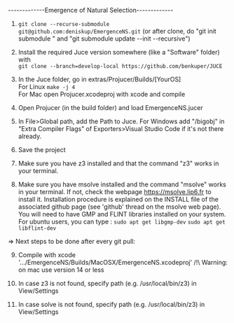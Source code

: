 -------------Emergence of Natural Selection-------------

1. ```git clone --recurse-submodule git@github.com:deniskup/EmergenceNS.git``` (or after clone, do "git init submodule " and "git submodule update --init --recursive")

2. Install the required Juce version somewhere (like a "Software" folder) with <br>
 ```git clone --branch=develop-local https://github.com/benkuper/JUCE```

3. In the Juce folder, go in extras/Projucer/Builds/[YourOS] <br>
   For Linux ```make -j 4```<br>
   For Mac open  Projucer.xcodeproj with xcode and compile<br>
   
4. Open Projucer (in the build folder) and load EmergenceNS.jucer<br>

5. In File>Global path, add the Path to Juce. For Windows add "/bigobj" in "Extra Compiler Flags" of Exporters>Visual Studio Code if it's not there already.

6. Save the project

7. Make sure you have z3 installed and that the command "z3" works in your terminal.

8. Make sure you have msolve installed and the command "msolve" works in your terminal.
If not, check the webpage https://msolve.lip6.fr to install it. Installation procedure is explained on the INSTALL file of the associated github page (see 'github' thread on the msolve web page).
You will need to have GMP and FLINT libraries installed on your system. For ubuntu users, you can type :
   ```sudo apt get libgmp-dev```
   ```sudo apt get libflint-dev```


=> Next steps to be done after every git pull:

9. Compile with xcode '.../EmergenceNS/Builds/MacOSX/EmergenceNS.xcodeproj'
/!\ Warning: on mac use version 14 or less

10. In case z3 is not found, specify path (e.g. /usr/local/bin/z3) in View/Settings

11. In case solve is not found, specify path (e.g. /usr/local/bin/z3) in View/Settings



